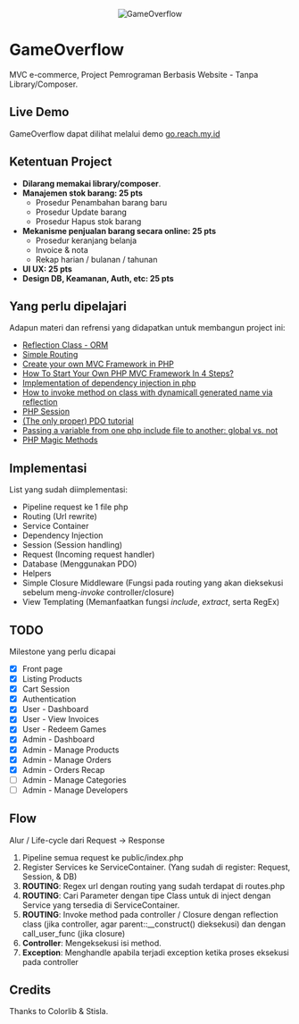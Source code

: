 <p align="center">
<img src="https://raw.githubusercontent.com/evaleries/gameoverflow/master/public/assets/img/logo.png" alt="GameOverflow">
</p>

# GameOverflow
MVC e-commerce, Project Pemrograman Berbasis Website - Tanpa Library/Composer.

## Live Demo
GameOverflow dapat dilihat melalui demo [go.reach.my.id](http://go.reach.my.id)

## Ketentuan Project
- __Dilarang memakai library/composer__.
- __Manajemen stok barang: 25 pts__
    - Prosedur Penambahan barang baru
    - Prosedur Update barang
    - Prosedur Hapus stok barang
- __Mekanisme penjualan barang secara online: 25 pts__
    - Prosedur keranjang belanja
    - Invoice & nota
    - Rekap harian / bulanan / tahunan
- __UI UX: 25 pts__
- __Design DB, Keamanan, Auth, etc: 25 pts__

## Yang perlu dipelajari
Adapun materi dan refrensi yang didapatkan untuk membangun project ini:
- [Reflection Class - ORM](https://catchmetech.com/en/post/94/how-to-create-an-orm-framework-in-pure-php-orm-creation-tutorial)
- [Simple Routing](https://steampixel.de/en/simple-and-elegant-url-routing-with-php/)
- [Create your own MVC Framework in PHP](https://medium.com/@noufel.gouirhate/create-your-own-mvc-framework-in-php-af7bd1f0ca19)
- [How To Start Your Own PHP MVC Framework In 4 Steps?](https://phpocean.com/tutorials/back-end/how-to-start-your-own-php-mvc-framework-in-4-steps/28)
- [Implementation of dependency injection in php](https://catchmetech.com/en/post/95/implementation-of-dependency-injection-in-php)
- [How to invoke method on class with dynamicall generated name via reflection](https://catchmetech.com/en/post/91/how-to-invoke-method-on-class-with-dynamicall-generated-name-via-reflection)
- [PHP Session](https://stackoverflow.com/questions/16398392/php-session-in-class)
- [(The only proper) PDO tutorial](https://phpdelusions.net/pdo)
- [Passing a variable from one php include file to another: global vs. not](https://stackoverflow.com/questions/4675932/passing-a-variable-from-one-php-include-file-to-another-global-vs-not)
- [PHP Magic Methods](https://www.tutorialdocs.com/article/16-php-magic-methods.html)

## Implementasi
List yang sudah diimplementasi:
- Pipeline request ke 1 file php
- Routing (Url rewrite)
- Service Container
- Dependency Injection 
- Session (Session handling)
- Request (Incoming request handler)
- Database (Menggunakan PDO)
- Helpers
- Simple Closure Middleware (Fungsi pada routing yang akan dieksekusi sebelum meng-_invoke_ controller/closure)
- View Templating (Memanfaatkan fungsi _include_, _extract_, serta RegEx)

## TODO
Milestone yang perlu dicapai
- [x] Front page
- [X] Listing Products
- [X] Cart Session
- [X] Authentication
- [X] User - Dashboard
- [X] User - View Invoices
- [X] User - Redeem Games
- [X] Admin - Dashboard
- [X] Admin - Manage Products
- [X] Admin - Manage Orders
- [X] Admin - Orders Recap
- [ ] Admin - Manage Categories
- [ ] Admin - Manage Developers

## Flow
Alur / Life-cycle dari Request -> Response
1. Pipeline semua request ke public/index.php
2. Register Services ke ServiceContainer. (Yang sudah di register: Request, Session, & DB)
3. __ROUTING__: Regex url dengan routing yang sudah terdapat di routes.php
4. __ROUTING__: Cari Parameter dengan tipe Class untuk di inject dengan Service yang tersedia di ServiceContainer.
5. __ROUTING__: Invoke method pada controller / Closure dengan reflection class (jika controller, agar parent::__construct() dieksekusi) dan dengan call_user_func (jika closure)
6. __Controller__: Mengeksekusi isi method.
7. __Exception__: Menghandle apabila terjadi exception ketika proses eksekusi pada controller

## Credits
Thanks to Colorlib & Stisla.
